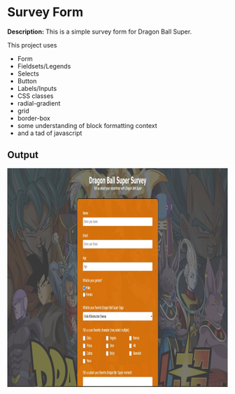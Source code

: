 # **Survey Form**

**Description:** This is a simple survey form for Dragon Ball Super.

This project uses 
- Form
- Fieldsets/Legends
- Selects
- Button
- Labels/Inputs
- CSS classes
- radial-gradient
- grid
- border-box
- some understanding of block formatting context
- and a tad of javascript

## **Output**

<picture>
  <img alt="Project Output" src="./img/survey-form.jpg" width="600" height="500">
</picture>